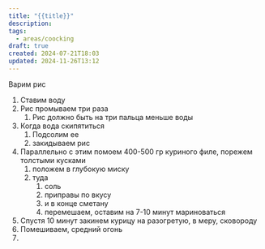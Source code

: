 ```yaml
---
title: "{{title}}"
description: 
tags:
  - areas/coocking
draft: true
created: 2024-07-21T18:03
updated: 2024-11-26T13:12
---
```

Варим рис
1. Ставим воду
2. Рис промываем три раза
	1. Рис должно быть на три пальца меньше воды
3. Когда вода скипятиться
	1. Подсолим ее
	2.  закидываем рис
4. Параллельно с этим помоем 400-500 гр куриного филе, порежем толстыми кусками
	1. положем в глубокую миску
	2. туда
		1. соль
		2. приправы по вкусу
		3. и в конце сметану
		4. перемешаем, оставим на 7-10 минут мариноваться
5. Спустя 10 минут закинем курицу на разогретую, в меру, сковороду
6. Помешиваем, средний огонь
7. 